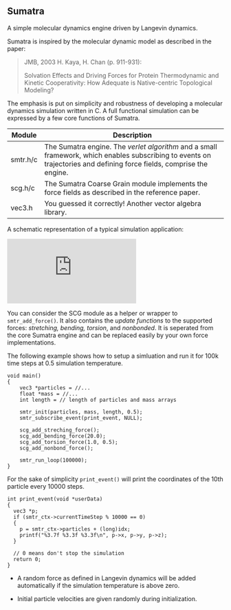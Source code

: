 Sumatra
-
A simple molecular dynamics engine driven by Langevin dynamics.

Sumatra is inspired by the molecular dynamic model as described in the paper:

> JMB, 2003 H. Kaya, H. Chan (p. 911-931): 
> 
> Solvation Effects and Driving Forces for Protein Thermodynamic and Kinetic Cooperativity: How Adequate is Native-centric Topological Modeling?

The emphasis is put on simplicity and robustness of developing a molecular dynamics simulation written in C. A full functional simulation can be expressed by a few core functions of Sumatra.

Module | Description
------ | -----------
smtr.h/c | The Sumatra engine. The *verlet algorithm* and a small framework, which enables subscribing to events on trajectories and defining force fields, comprise the engine.
scg.h/c | The Sumatra Coarse Grain module implements the force fields as described in the reference paper.
vec3.h | You guessed it correctly! Another vector algebra library.

A schematic representation of a typical simulation application:

![Sumatra Diagram](https://github.com/macoun/sumatra/raw/master/res/diagram.pdf)

You can consider the SCG module as a helper or wrapper to `smtr_add_force()`. It also contains the *update functions* to the supported forces: *stretching, bending, torsion*, and *nonbonded*. It is seperated from the core Sumatra engine and can be replaced easily by your own force implementations.

The following example shows how to setup a simluation and run it for 100k time steps at 0.5 simulation temperature.
		
	void main()
	{
		vec3 *particles = //...
		float *mass = //...
		int length = // length of particles and mass arrays
	
		smtr_init(particles, mass, length, 0.5);
		smtr_subscribe_event(print_event, NULL);
		
		scg_add_streching_force();
		scg_add_bending_force(20.0);
		scg_add_torsion_force(1.0, 0.5);
		scg_add_nonbond_force();
		  
		smtr_run_loop(100000);
	}

For the sake of simplicity `print_event()` will print the coordinates of the 10th particle every 10000 steps.

	int print_event(void *userData)
	{
	  vec3 *p;
	  if (smtr_ctx->currentTimeStep % 10000 == 0)
	  {
	    p = smtr_ctx->particles + (long)idx;
	    printf("%3.7f %3.3f %3.3f\n", p->x, p->y, p->z);
	  }
	  
	  // 0 means don't stop the simulation
	  return 0;
	}

- A random force as defined in Langevin dynamics will be added automatically if the simulation temperature is above zero. 

- Initial particle velocities are given randomly during initialization.